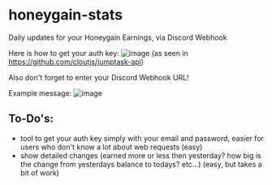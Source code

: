# honeygain-stats
Daily updates for your Honeygain Earnings, via Discord Webhook

Here is how to get your auth key:
![image](https://cdn.upload.systems/uploads/JArS5MEo.png)
(as seen in https://github.com/cloutjs/jumptask-api)

Also don't forget to enter your Discord Webhook URL!

Example message:
![image](https://cdn.upload.systems/uploads/USlo9cCN.png)

## To-Do's:
- tool to get your auth key simply with your email and password, easier for users who don't know a lot about web requests (easy)
- show detailed changes (earned more or less then yesterday? how big is the change from yesterdays balance to todays? etc...) (easy, but takes a bit of work)
